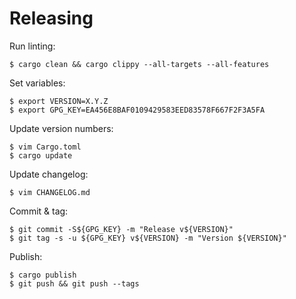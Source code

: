 # Releasing

Run linting:

    $ cargo clean && cargo clippy --all-targets --all-features

Set variables:

    $ export VERSION=X.Y.Z
    $ export GPG_KEY=EA456E8BAF0109429583EED83578F667F2F3A5FA

Update version numbers:

    $ vim Cargo.toml
    $ cargo update

Update changelog:

    $ vim CHANGELOG.md

Commit & tag:

    $ git commit -S${GPG_KEY} -m "Release v${VERSION}"
    $ git tag -s -u ${GPG_KEY} v${VERSION} -m "Version ${VERSION}"

Publish:

    $ cargo publish
    $ git push && git push --tags
